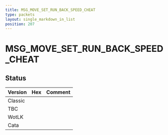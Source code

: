 ```yaml
---
title: MSG_MOVE_SET_RUN_BACK_SPEED_CHEAT
type: packets
layout: single_markdown_in_list
position: 207
---
```


# MSG_MOVE_SET_RUN_BACK_SPEED_CHEAT

## Status

Version | Hex | Comment
---------- | ---------- | ---------- 
Classic |  |  
TBC |  |  
WotLK |  |  
Cata |  |  
